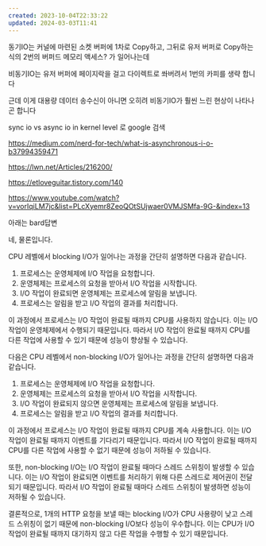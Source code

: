 ```yaml
---
created: 2023-10-04T22:33:22
updated: 2024-03-03T11:41
---
```

동기IO는 커널에 마련된 소켓 버퍼에 1차로 Copy하고, 그뒤로 유저 버퍼로 Copy하는 식의 2번의 버퍼드 메모리 액세스? 가 일어나는데

비동기IO는 유저 버퍼에 페이지락을 걸고 다이렉트로 쏴버려서 1번의 카피를 생략 합니다

근데 이게 대용량 데이터 송수신이 아니면 오히려 비동기IO가 훨씬 느린 현상이 나타나곤 합니다

sync io vs async io in kernel level
로 google 검색

https://medium.com/nerd-for-tech/what-is-asynchronous-i-o-b37994359471

https://lwn.net/Articles/216200/

https://etloveguitar.tistory.com/140

https://www.youtube.com/watch?v=vorIqiLM7jc&list=PLcXyemr8ZeoQOtSUjwaer0VMJSMfa-9G-&index=13

아래는 bard답변

네, 물론입니다.

CPU 레벨에서 blocking I/O가 일어나는 과정을 간단히 설명하면 다음과 같습니다.

1. 프로세스는 운영체제에 I/O 작업을 요청합니다.
2. 운영체제는 프로세스의 요청을 받아서 I/O 작업을 시작합니다.
3. I/O 작업이 완료되면 운영체제는 프로세스에 알림을 보냅니다.
4. 프로세스는 알림을 받고 I/O 작업의 결과를 처리합니다.

이 과정에서 프로세스는 I/O 작업이 완료될 때까지 CPU를 사용하지 않습니다. 이는 I/O 작업이 운영체제에서 수행되기 때문입니다. 따라서 I/O 작업이 완료될 때까지 CPU를 다른 작업에 사용할 수 있기 때문에 성능이 향상될 수 있습니다.

다음은 CPU 레벨에서 non-blocking I/O가 일어나는 과정을 간단히 설명하면 다음과 같습니다.

1. 프로세스는 운영체제에 I/O 작업을 요청합니다.
2. 운영체제는 프로세스의 요청을 받아서 I/O 작업을 시작합니다.
3. I/O 작업이 완료되지 않으면 운영체제는 프로세스에 알림을 보냅니다.
4. 프로세스는 알림을 받고 I/O 작업의 결과를 처리합니다.

이 과정에서 프로세스는 I/O 작업이 완료될 때까지 CPU를 계속 사용합니다. 이는 I/O 작업이 완료될 때까지 이벤트를 기다리기 때문입니다. 따라서 I/O 작업이 완료될 때까지 CPU를 다른 작업에 사용할 수 없기 때문에 성능이 저하될 수 있습니다.

또한, non-blocking I/O는 I/O 작업이 완료될 때마다 스레드 스위칭이 발생할 수 있습니다. 이는 I/O 작업이 완료되면 이벤트를 처리하기 위해 다른 스레드로 제어권이 전달되기 때문입니다. 따라서 I/O 작업이 완료될 때마다 스레드 스위칭이 발생하면 성능이 저하될 수 있습니다.

결론적으로, 1개의 HTTP 요청을 보낼 때는 blocking I/O가 CPU 사용량이 낮고 스레드 스위칭이 없기 때문에 non-blocking I/O보다 성능이 우수합니다. 이는 CPU가 I/O 작업이 완료될 때까지 대기하지 않고 다른 작업을 수행할 수 있기 때문입니다.